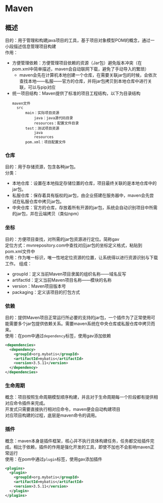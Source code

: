# Maven

## 概述
目的：用于管理和构建java项目的工具，基于项目对象模型POM的概念，通过一小段描述信息管理项目构建  
作用：
- 方便管理依赖：方便管理项目依赖的资源（Jar包）避免版本冲突（在pom.xml中简单描述，maven会自动联网下载，避免了手动导入的繁琐）
  - maven会先在计算机本地创建一个仓库，在需要关联jar包的时候，会依次查找本地——私服——官方的仓库，并将jar包拷贝到本地仓库中进行关联，可以与pip对应
- 统一项目结构：Maven提供了标准的项目工程结构，以下为目录结构
  ```
  maven文件
    src
        main：实际项目资源
            java：java源代码目录
            resources：配置文件目录
        test：测试项目资源
            java
            resources
        pom.xml：项目配置文件
  ```

### 仓库
目的：用于存储资源，包含各种jar包。  
分类：
- 本地仓库：设置在本地指定存储位置的仓库，项目最终关联的是本地仓库中的jar包。
- 私服仓库：保存着具有版权的jar包，由企业搭建在服务器中，maven会先尝试在私服仓库中拷贝jar包。
- 中央仓库：官方的仓库，存放着所有开源的jar包，系统会自动识别项目中所需的jar包，并在云端拷贝（类似npm）

### 坐标
目的：方便项目查找，对所需的jar包资源进行定位。简称gav  
定位方式：mvnrepository.com中查找对应jar包的坐标定义格式，粘贴到pom.xml文件中   
作用：作为唯一标识，唯一性地定位资源的位置，让系统得以进行资源识别与下载工作。
组成：
- groupId：定义当前Maven项目隶属的组织名称——域名反写
- artifactId：定义当前Maven项目名称——模块的名称
- version：Maven项目版本号
- packaging：定义该项目的打包方式

### 依赖
目的：提供Maven项目正常运行所必要的支持的jar包，一个插件为了正常使用可能需要多个jar包提供依赖关系。需要maven系统在中央仓库或私服仓库中拷贝而来。  
使用：在pom中通过`dependency`标签，使用gav添加依赖
```xml
<dependencies>
  <dependency>
    <groupId>org.mybatis</groupId>
    <artifactId>mybatis</artifactId>
    <version>3.5.11</version>
  </dependency>
</dependencies>
```

### 生命周期
概念：项目按照生命周期模型顺序构建，并且对于生命周期每一个阶段都有提供相对应命令插件来完成。  
开发式只需要直接执行相对应命令，maven便会自动构建项目  
对应项目构建的过程，底层是maven命令的调用。  

### 插件
概念：maven本身是插件框架，核心并不执行具体构建任务，任务都交给插件完成。相比于依赖，插件的作用是强化开发的工具，即使不加也不会影响maven正常运行  
使用：在pom中通过`plugin`标签，使用gav添加插件
```xml
<plugins>
  <plugin>
    <groupId>org.mybatis</groupId>
    <artifactId>mybatis</artifactId>
    <version>3.5.11</version>
  </plugin>
</plugins>
```

### 